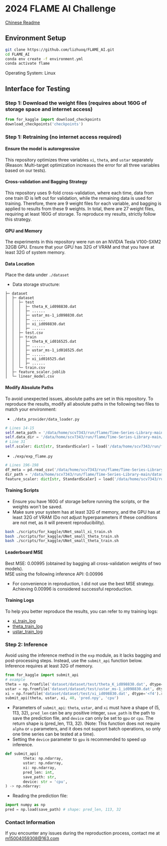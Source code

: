 # 2024 FLAME AI Challenge  
[Chinese Readme](README_zh.md)
## Environment Setup
```bash
git clone https://github.com/lizhuoq/FLAME_AI.git
cd FLAME_AI
conda env create -f environment.yml
conda activate flame
```
Operating System: Linux
## Interface for Testing
### Step 1: Download the weight files (requires about 160G of storage space and internet access)
```python
from for_kaggle import download_checkpoints
download_checkpoints('checkpoints')
```
### Step 1: Retraining (no internet access required)
#### Ensure the model is autoregressive  
This repository optimizes three variables `xi`, `theta`, and `ustar` separately (Reason: Multi-target optimization increases the error for all three variables based on our tests).  
#### Cross-validation and Bagging Strategy  
This repository uses 9-fold cross-validation, where each time, data from one train ID is left out for validation, while the remaining data is used for training. Therefore, there are 9 weight files for each variable, and bagging is applied to results from these 9 weights. In total, there are 27 weight files, requiring at least 160G of storage. To reproduce my results, strictly follow this strategy.  
#### GPU and Memory  
The experiments in this repository were run on an NVIDIA Tesla V100-SXM2 32GB GPU. Ensure that your GPU has 32G of VRAM and that you have at least 32G of system memory.  
#### Data Location
Place the data under `./dataset`  
- Data storage structure:  
```
├─ dataset  
│  ├─ dataset  
│  │  ├─ test  
│  │  │  ├─ theta_K_id098830.dat    
│  │  │  ├─ ......  
│  │  │  ├─ ustar_ms-1_id098830.dat  
│  │  │  ├─ ......  
│  │  │  ├─ xi_id098830.dat  
│  │  │  ├─ ......  
│  │  ├─ test.csv  
│  │  ├─ train  
│  │  │  ├─ theta_K_id016525.dat  
│  │  │  ├─ ......  
│  │  │  ├─ ustar_ms-1_id016525.dat  
│  │  │  ├─ ......  
│  │  │  ├─ xi_id016525.dat  
│  │  │  ├─ ......  
│  │  └─ train.csv  
│  ├─ feature_scaler.joblib  
│  └─ linear_model.csv  
```  
#### Modify Absolute Paths  
To avoid unexpected issues, absolute paths are set in this repository. To reproduce the results, modify all absolute paths in the following two files to match your environment:
- `./data_provider/data_loader.py`
```python
# Lines 14-15
self.meta_path = '/data/home/scv7343/run/flame/Time-Series-Library-main/dataset/dataset/train.csv'
self.data_dir = '/data/home/scv7343/run/flame/Time-Series-Library-main/dataset/dataset/train'
# Line 31
self.scaler: dict[str, StandardScaler] = load('/data/home/scv7343/run/flame/Time-Series-Library-main/dataset/feature_scaler.joblib')
```
- `./exp/exp_flame.py`
```python
# Lines 196-198
df_meta = pd.read_csv('/data/home/scv7343/run/flame/Time-Series-Library-main/dataset/dataset/test.csv')
dir_path = '/data/home/scv7343/run/flame/Time-Series-Library-main/dataset/dataset/test'
feature_scaler: dict[str, StandardScaler] = load('/data/home/scv7343/run/flame/Time-Series-Library-main/dataset/feature_scaler.joblib')
```
#### Training Scripts
- Ensure you have 160G of storage before running the scripts, or the weights won't be saved.
- Make sure your system has at least 32G of memory, and the GPU has at least 32G of VRAM (Do not adjust hyperparameters if these conditions are not met, as it will prevent reproducibility).
```bash
bash ./scripts/for_kaggle/UNet_small_xi_train.sh
bash ./scripts/for_kaggle/UNet_small_theta_train.sh
bash ./scripts/for_kaggle/UNet_small_theta_train.sh
```  
#### Leaderboard MSE      
Best MSE: 0.00995 (obtained by bagging all cross-validation weights of two models).  
MSE using the following inference API: 0.00996  
- For convenience in reproduction, I did not use the best MSE strategy. Achieving 0.00996 is considered successful reproduction.
#### Training Logs  
To help you better reproduce the results, you can refer to my training logs:  
- [xi_train_log](logs/xi_train_log.out)
- [theta_train_log](logs/theta_train_log.out)
- [ustar_train_log](logs/ustar_train_log.out)
### Step 2: Inference  
Avoid using the inference method in the `exp` module, as it lacks bagging and post-processing steps. Instead, use the `submit_api` function below.  
Inference requires at least 32G of memory.
```python
from for_kaggle import submit_api
# example
theta = np.fromfile('dataset/dataset/test/theta_K_id098830.dat', dtype='<f4').reshape(5, 113, 32) 
ustar = np.fromfile('dataset/dataset/test/ustar_ms-1_id098830.dat', dtype='<f4').reshape(5, 113, 32)
xi = np.fromfile('dataset/dataset/test/xi_id098830.dat', dtype='<f4').reshape(5, 113, 32)
submit_api(theta, ustar, xi, 40, 'pred.npy', 'cpu')
```
- Parameters of `submit_api`: `theta`, `ustar`, and `xi` must have a shape of (5, 113, 32), `pred_len` can be any positive integer, `save_path` is the path to save the prediction file, and `device` can only be set to `gpu` or `cpu`. The return shape is (pred_len, 113, 32). (Note: This function does not require `alpha` or `u` parameters, and it does not support batch operations, so only one time series can be tested at a time).
- Setting the `device` parameter to `gpu` is recommended to speed up inference.
```python
def submit_api(
        theta: np.ndarray, 
        ustar: np.ndarray, 
        xi: np.ndarray, 
        pred_len: int, 
        save_path: str, 
        device: str = 'cpu', 
) -> np.ndarray:
```
- Reading the prediction file:
```python
import numpy as np
pred = np.load(save_path) # shape: pred_len, 113, 32
```
### Contact Information  
If you encounter any issues during the reproduction process, contact me at m15004059308@163.com